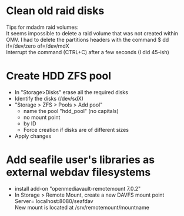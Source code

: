 # Clean old raid disks
Tips for mdadm raid volumes:  
It seems impossible to delete a raid volume that was not created within OMV. I had to delete the partitions headers with the command $ dd if=/dev/zero of=/dev/mdX  
Interrupt the command (CTRL+C) after a few seconds (I did 45-ish)

# Create HDD ZFS pool
- In "Storage>Disks" erase all the required disks
- Identify the disks (/dev/sdX)
- "Storage > ZFS > Pools > Add pool"
  - name the pool "hdd_pool" (no capitals)
  - no mount point
  - by ID
  - Force creation if disks are of different sizes
- Apply changes

# Add seafile user's libraries as external webdav filesystems
- install add-on "openmediavault-remotemount 7.0.2"
- In Storage > Remote Mount, create a new DAVFS mount point  
  Server= localhost:8080/seafdav  
New mount is located at /srv/remotemount/mountname
